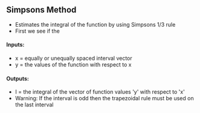 ## Simpsons Method
* Estimates the integral of the function by using Simpsons 1/3 rule
* First we see if the 
#### Inputs: 
* x = equally or unequally spaced interval vector
* y = the values of the function with respect to x
#### Outputs:
* I = the integral of the vector of function values 'y' with respect to 'x'
* Warning: If the interval is odd then the trapezoidal rule must be used on the last interval 
